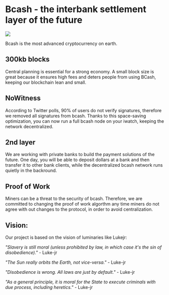 Bcash - the  interbank settlement layer of the future
=============

![](https://avatars3.githubusercontent.com/u/30739505?v=4&s=96) 


Bcash is the most advanced cryptocurrency on earth.


300kb blocks
-------------

Central planning is essential for a strong economy. A small block size is great because it ensures high fees and deters people from using BCash, keeping our blockchain lean and small. 

NoWitness
----------

According to Twitter polls, 90% of users do not verify signatures, therefore we removed all signatures from bcash. Thanks to this space-saving optimization, you can now run a full bcash node on your iwatch, keeping the network decentralized.

2nd layer
---------

We are working with private banks to build the payment solutions of the future. One day, you will be able to deposit dollars at a bank and then transfer it to other bank clients, while the decentralized bcash network runs quietly in the backround.

Proof of Work
-------------

Miners can be a threat to the security of bcash. Therefore, we are committed to changing the proof of work algorthm any time miners do not agree with out changes to the protocol, in order to avoid centralization.

Vision:
-------

Our project is based on the vision of luminaries like Lukejr:

*"Slavery is still moral (unless prohibited by law, in which case it's the sin of disobedience)."* - Luke-jr

*"The Sun really orbits the Earth, not vice-versa."* - Luke-jr

*"Disobedience is wrong. All laws are just by default."* - Luke-jr 

*"As a general principle, it is moral for the State to execute criminals with due process, including heretics."* - Luke-jr

